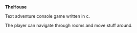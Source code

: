 ****TheHouse****


Text adventure console game written in c. 

The player can navigate through rooms and move stuff around.
